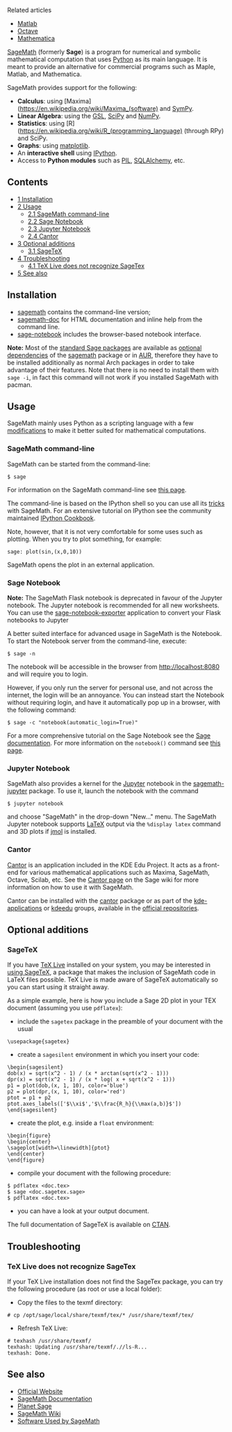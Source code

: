 Related articles

*   [Matlab](/index.php/Matlab "Matlab")
*   [Octave](/index.php/Octave "Octave")
*   [Mathematica](/index.php/Mathematica "Mathematica")

[SageMath](http://www.sagemath.org) (formerly **Sage**) is a program for numerical and symbolic mathematical computation that uses [Python](/index.php/Python "Python") as its main language. It is meant to provide an alternative for commercial programs such as Maple, Matlab, and Mathematica.

SageMath provides support for the following:

*   **Calculus**: using [Maxima](https://en.wikipedia.org/wiki/Maxima_(software) and [SymPy](https://en.wikipedia.org/wiki/SymPy "wikipedia:SymPy").
*   **Linear Algebra**: using the [GSL](https://en.wikipedia.org/wiki/GNU_Scientific_Library "wikipedia:GNU Scientific Library"), [SciPy](https://en.wikipedia.org/wiki/SciPy "wikipedia:SciPy") and [NumPy](https://en.wikipedia.org/wiki/NumPy "wikipedia:NumPy").
*   **Statistics**: using [R](https://en.wikipedia.org/wiki/R_(programming_language) (through RPy) and SciPy.
*   **Graphs**: using [matplotlib](https://en.wikipedia.org/wiki/matplotlib "wikipedia:matplotlib").
*   An **interactive shell** using [IPython](https://en.wikipedia.org/wiki/IPython "wikipedia:IPython").
*   Access to **Python modules** such as [PIL](https://en.wikipedia.org/wiki/Python_Imaging_Library "wikipedia:Python Imaging Library"), [SQLAlchemy](https://en.wikipedia.org/wiki/SQLAlchemy "wikipedia:SQLAlchemy"), etc.

## Contents

*   [1 Installation](#Installation)
*   [2 Usage](#Usage)
    *   [2.1 SageMath command-line](#SageMath_command-line)
    *   [2.2 Sage Notebook](#Sage_Notebook)
    *   [2.3 Jupyter Notebook](#Jupyter_Notebook)
    *   [2.4 Cantor](#Cantor)
*   [3 Optional additions](#Optional_additions)
    *   [3.1 SageTeX](#SageTeX)
*   [4 Troubleshooting](#Troubleshooting)
    *   [4.1 TeX Live does not recognize SageTex](#TeX_Live_does_not_recognize_SageTex)
*   [5 See also](#See_also)

## Installation

*   [sagemath](https://www.archlinux.org/packages/?name=sagemath) contains the command-line version;
*   [sagemath-doc](https://www.archlinux.org/packages/?name=sagemath-doc) for HTML documentation and inline help from the command line.
*   [sage-notebook](https://www.archlinux.org/packages/?name=sage-notebook) includes the browser-based notebook interface.

**Note:** Most of the [standard Sage packages](http://doc.sagemath.org/html/en/installation/standard_packages.html) are available as [optional dependencies](/index.php/Pacman#Installing_packages "Pacman") of the [sagemath](https://www.archlinux.org/packages/?name=sagemath) package or in [AUR](/index.php/AUR "AUR"), therefore they have to be installed additionally as normal Arch packages in order to take advantage of their features. Note that there is no need to install them with `sage -i`, in fact this command will not work if you installed SageMath with pacman.

## Usage

SageMath mainly uses Python as a scripting language with a few [modifications](http://doc.sagemath.org/html/en/tutorial/afterword.html#section-mathannoy) to make it better suited for mathematical computations.

### SageMath command-line

SageMath can be started from the command-line:

```
$ sage

```

For information on the SageMath command-line see [this page](http://doc.sagemath.org/reference/repl/index.html).

The command-line is based on the IPython shell so you can use all its [tricks](http://doc.sagemath.org/html/en/tutorial/interactive_shell.html) with SageMath. For an extensive tutorial on IPython see the community maintained [IPython Cookbook](http://wiki.ipython.org/Cookbook).

Note, however, that it is not very comfortable for some uses such as plotting. When you try to plot something, for example:

```
sage: plot(sin,(x,0,10))

```

SageMath opens the plot in an external application.

### Sage Notebook

**Note:** The SageMath Flask notebook is deprecated in favour of the Jupyter notebook. The Jupyter notebook is recommended for all new worksheets. You can use the [sage-notebook-exporter](https://www.archlinux.org/packages/?name=sage-notebook-exporter) application to convert your Flask notebooks to Jupyter

A better suited interface for advanced usage in SageMath is the Notebook. To start the Notebook server from the command-line, execute:

```
$ sage -n

```

The notebook will be accessible in the browser from [http://localhost:8080](http://localhost:8080) and will require you to login.

However, if you only run the server for personal use, and not across the internet, the login will be an annoyance. You can instead start the Notebook without requiring login, and have it automatically pop up in a browser, with the following command:

```
$ sage -c "notebook(automatic_login=True)"

```

For a more comprehensive tutorial on the Sage Notebook see the [Sage documentation](http://doc.sagemath.org/html/en/reference/notebook/index.html). For more information on the `notebook()` command see [this page](http://doc.sagemath.org/html/en/reference/notebook/sagenb/notebook/notebook.html).

### Jupyter Notebook

SageMath also provides a kernel for the [Jupyter](https://jupyter.org/) notebook in the [sagemath-jupyter](https://www.archlinux.org/packages/?name=sagemath-jupyter) package. To use it, launch the notebook with the command

```
$ jupyter notebook

```

and choose "SageMath" in the drop-down "New..." menu. The SageMath Jupyter notebook supports [LaTeX](/index.php/LaTeX "LaTeX") output via the `%display latex` command and 3D plots if [jmol](https://www.archlinux.org/packages/?name=jmol) is installed.

### Cantor

[Cantor](http://edu.kde.org/applications/mathematics/cantor/) is an application included in the KDE Edu Project. It acts as a front-end for various mathematical applications such as Maxima, SageMath, Octave, Scilab, etc. See the [Cantor page](http://wiki.sagemath.org/Cantor) on the Sage wiki for more information on how to use it with SageMath.

Cantor can be installed with the [cantor](https://www.archlinux.org/packages/?name=cantor) package or as part of the [kde-applications](https://www.archlinux.org/groups/x86_64/kde-applications/) or [kdeedu](https://www.archlinux.org/groups/x86_64/kdeedu/) groups, available in the [official repositories](/index.php/Official_repositories "Official repositories").

## Optional additions

### SageTeX

If you have [TeX Live](/index.php/TeX_Live "TeX Live") installed on your system, you may be interested in [using SageTeX](http://doc.sagemath.org/html/en/tutorial/sagetex.html), a package that makes the inclusion of SageMath code in LaTeX files possible. TeX Live is made aware of SageTeX automatically so you can start using it straight away.

As a simple example, here is how you include a Sage 2D plot in your TEX document (assuming you use `pdflatex`):

*   include the `sagetex` package in the preamble of your document with the usual

```
\usepackage{sagetex}

```

*   create a `sagesilent` environment in which you insert your code:

```
\begin{sagesilent}
dob(x) = sqrt(x^2 - 1) / (x * arctan(sqrt(x^2 - 1)))
dpr(x) = sqrt(x^2 - 1) / (x * log( x + sqrt(x^2 - 1)))
p1 = plot(dob,(x, 1, 10), color='blue')
p2 = plot(dpr,(x, 1, 10), color='red')
ptot = p1 + p2
ptot.axes_labels(['$\\xi$','$\\frac{R_h}{\\max(a,b)}$'])
\end{sagesilent}

```

*   create the plot, e.g. inside a `float` environment:

```
\begin{figure}
\begin{center}
\sageplot[width=\linewidth]{ptot}
\end{center}
\end{figure}

```

*   compile your document with the following procedure:

```
$ pdflatex <doc.tex>
$ sage <doc.sagetex.sage>
$ pdflatex <doc.tex>

```

*   you can have a look at your output document.

The full documentation of SageTeX is available on [CTAN](http://www.ctan.org/pkg/sagetex).

## Troubleshooting

### TeX Live does not recognize SageTex

If your TeX Live installation does not find the SageTex package, you can try the following procedure (as root or use a local folder):

*   Copy the files to the texmf directory:

```
# cp /opt/sage/local/share/texmf/tex/* /usr/share/texmf/tex/

```

*   Refresh TeX Live:

```
# texhash /usr/share/texmf/
texhash: Updating /usr/share/texmf/.//ls-R... 
texhash: Done.

```

## See also

*   [Official Website](http://www.sagemath.org/)
*   [SageMath Documentation](http://doc.sagemath.org/)
*   [Planet Sage](http://planet.sagemath.org/)
*   [SageMath Wiki](http://wiki.sagemath.org/)
*   [Software Used by SageMath](http://www.sagemath.org/links-components.html)